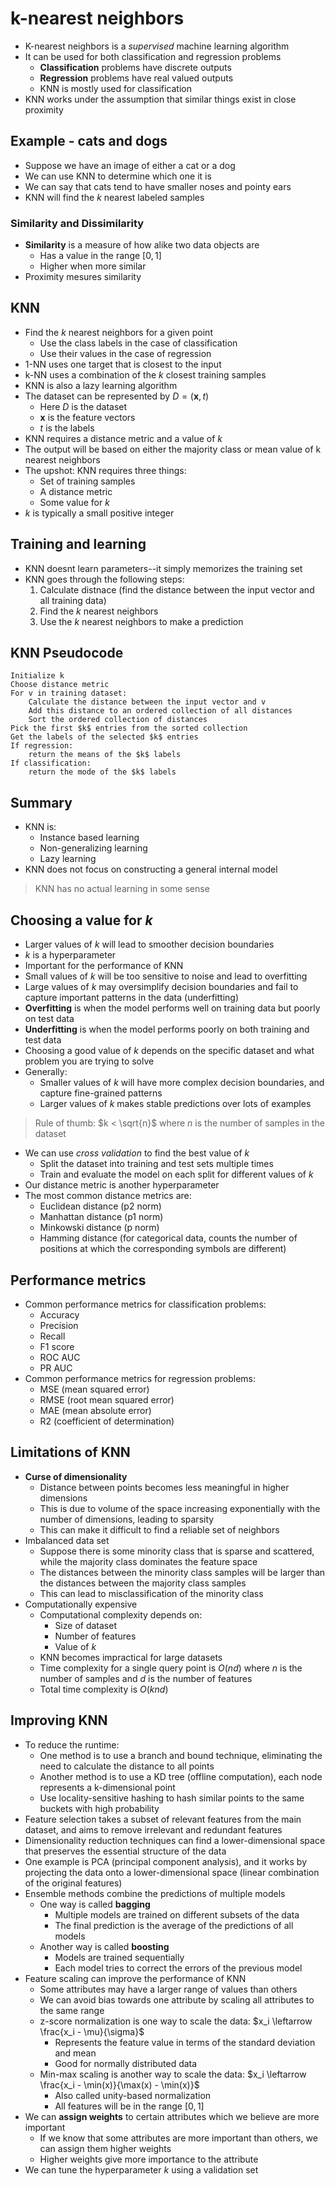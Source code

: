 # k-nearest neighbors
- K-nearest neighbors is a *supervised* machine learning algorithm
- It can be used for both classification and regression problems
    - **Classification** problems have discrete outputs
    - **Regression** problems have real valued outputs
    - KNN is mostly used for classification
- KNN works under the assumption that similar things exist in close proximity
## Example - cats and dogs
- Suppose we have an image of either a cat or a dog
- We can use KNN to determine which one it is
- We can say that cats tend to have smaller noses and pointy ears
- KNN will find the $k$ nearest labeled samples
### Similarity and Dissimilarity
- **Similarity** is a measure of how alike two data objects are
    - Has a value in the range $[0, 1]$
    - Higher when more similar
- Proximity mesures similarity
## KNN
- Find the $k$ nearest neighbors for a given point
    - Use the class labels in the case of classification
    - Use their values in the case of regression
- 1-NN uses one target that is closest to the input
- k-NN uses a combination of the $k$ closest training samples
- KNN is also a lazy learning algorithm
- The dataset can be represented by $D = (\textbf{x}, t)$
    - Here $D$ is the dataset
    - $\textbf{x}$ is the feature vectors
    - $t$ is the labels
- KNN requires a distance metric and a value of $k$
- The output will be based on either the majority class or mean value of k nearest neighbors
- The upshot: KNN requires three things:
    - Set of training samples
    - A distance metric
    - Some value for $k$
- $k$ is typically a small positive integer
## Training and learning
- KNN doesnt learn parameters--it simply memorizes the training set
- KNN goes through the following steps:
    1. Calculate distnace (find the distance between the input vector and all training data)
    2. Find the $k$ nearest neighbors
    3. Use the $k$ nearest neighbors to make a prediction
## KNN Pseudocode
```
Initialize k
Choose distance metric
For v in training dataset:
    Calculate the distance between the input vector and v
    Add this distance to an ordered collection of all distances
    Sort the ordered collection of distances
Pick the first $k$ entries from the sorted collection
Get the labels of the selected $k$ entries
If regression:
    return the means of the $k$ labels
If classification:
    return the mode of the $k$ labels
```
## Summary
- KNN is:
    - Instance based learning
    - Non-generalizing learning
    - Lazy learning
- KNN does not focus on constructing a general internal model
> KNN has no actual learning in some sense
## Choosing a value for $k$
- Larger values of $k$ will lead to smoother decision boundaries
- $k$ is a hyperparameter
- Important for the performance of KNN
- Small values of $k$ will be too sensitive to noise and lead to overfitting
- Large values of $k$ may oversimplify decision boundaries and fail to capture important patterns in the data (underfitting)
- **Overfitting** is when the model performs well on training data but poorly on test data
- **Underfitting** is when the model performs poorly on both training and test data
- Choosing a good value of $k$ depends on the specific dataset and what problem you are trying to solve
- Generally:
    - Smaller values of $k$ will have more complex decision boundaries, and capture fine-grained patterns
    - Larger values of $k$ makes stable predictions over lots of examples
> Rule of thumb: $k < \sqrt{n}$ where $n$ is the number of samples in the dataset
- We can use *cross validation* to find the best value of $k$
    - Split the dataset into training and test sets multiple times
    - Train and evaluate the model on each split for different values of $k$
- Our distance metric is another hyperparameter
- The most common distance metrics are:
    - Euclidean distance (p2 norm)
    - Manhattan distance (p1 norm)
    - Minkowski distance (p norm)
    - Hamming distance (for categorical data, counts the number of positions at which the corresponding symbols are different)
## Performance metrics
- Common performance metrics for classification problems:
    - Accuracy
    - Precision
    - Recall
    - F1 score
    - ROC AUC
    - PR AUC
- Common performance metrics for regression problems:
    - MSE (mean squared error)
    - RMSE (root mean squared error)
    - MAE (mean absolute error)
    - R2 (coefficient of determination)
## Limitations of KNN
- **Curse of dimensionality**
    - Distance between points becomes less meaningful in higher dimensions
    - This is due to volume of the space increasing exponentially with the number of dimensions, leading to sparsity
    - This can make it difficult to find a reliable set of neighbors
- Imbalanced data set
    - Suppose there is some minority class that is sparse and scattered, while the majority class dominates the feature space
    - The distances between the minority class samples will be larger than the distances between the majority class samples
    - This can lead to misclassification of the minority class
- Computationally expensive
    - Computational complexity depends on:
        - Size of dataset
        - Number of features
        - Value of $k$
    - KNN becomes impractical for large datasets
    - Time complexity for a single query point is $O(nd)$ where $n$ is the number of samples and $d$ is the number of features
    - Total time complexity is $O(knd)$
## Improving KNN
- To reduce the runtime:
    - One method is to use a branch and bound technique, eliminating the need to calculate the distance to all points
    - Another method is to use a KD tree (offline computation), each node represents a k-dimensional point
    - Use locality-sensitive hashing to hash similar points to the same buckets with high probability
- Feature selection takes a subset of relevant features from the main dataset, and aims to remove irrelevant and redundant features
- Dimensionality reduction techniques can find a lower-dimensional space that preserves the essential structure of the data
- One example is PCA (principal component analysis), and it works by projecting the data onto a lower-dimensional space (linear combination of the original features)
- Ensemble methods combine the predictions of multiple models
    - One way is called **bagging**
        - Multiple models are trained on different subsets of the data
        - The final prediction is the average of the predictions of all models
    - Another way is called **boosting**
        - Models are trained sequentially
        - Each model tries to correct the errors of the previous model
- Feature scaling can improve the performance of KNN
    - Some attributes may have a larger range of values than others
    - We can avoid bias towards one attribute by scaling all attributes to the same range
    - z-score normalization is one way to scale the data: $x_i \leftarrow \frac{x_i - \mu}{\sigma}$
        - Represents the feature value in terms of the standard deviation and mean
        - Good for normally distributed data
    - Min-max scaling is another way to scale the data: $x_i \leftarrow \frac{x_i - \min(x)}{\max(x) - \min(x)}$
        - Also called unity-based normalization
        - All features will be in the range $[0, 1]$
- We can **assign weights** to certain attributes which we believe are more important
    - If we know that some attributes are more important than others, we can assign them higher weights
    - Higher weights give more importance to the attribute
- We can tune the hyperparameter $k$ using a validation set